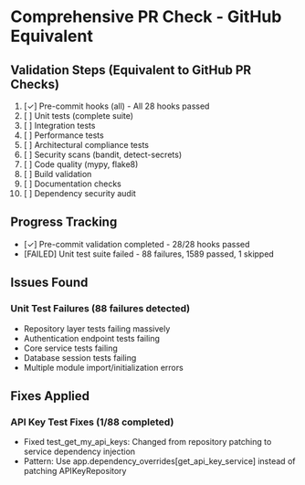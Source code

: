 # Comprehensive PR Check - GitHub Equivalent

## Validation Steps (Equivalent to GitHub PR Checks)
1. [✓] Pre-commit hooks (all) - All 28 hooks passed
2. [ ] Unit tests (complete suite)
3. [ ] Integration tests
4. [ ] Performance tests
5. [ ] Architectural compliance tests
6. [ ] Security scans (bandit, detect-secrets)
7. [ ] Code quality (mypy, flake8)
8. [ ] Build validation
9. [ ] Documentation checks
10. [ ] Dependency security audit

## Progress Tracking
- [✓] Pre-commit validation completed - 28/28 hooks passed
- [FAILED] Unit test suite failed - 88 failures, 1589 passed, 1 skipped

## Issues Found
### Unit Test Failures (88 failures detected)
- Repository layer tests failing massively
- Authentication endpoint tests failing
- Core service tests failing
- Database session tests failing
- Multiple module import/initialization errors

## Fixes Applied
### API Key Test Fixes (1/88 completed)
- Fixed test_get_my_api_keys: Changed from repository patching to service dependency injection
- Pattern: Use app.dependency_overrides[get_api_key_service] instead of patching APIKeyRepository
